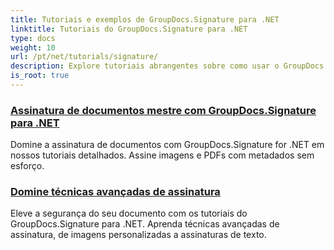 ```yaml
---
title: Tutoriais e exemplos de GroupDocs.Signature para .NET
linktitle: Tutoriais do GroupDocs.Signature para .NET
type: docs
weight: 10
url: /pt/net/tutorials/signature/
description: Explore tutoriais abrangentes sobre como usar o GroupDocs.Signature para .NET. Aprenda a implementar assinaturas digitais, personalizar fluxos de trabalho e aprimorar a segurança de documentos com guias claros e passo a passo.
is_root: true
---
```


### [Assinatura de documentos mestre com GroupDocs.Signature para .NET](./master-document-signing/)
Domine a assinatura de documentos com GroupDocs.Signature for .NET em nossos tutoriais detalhados. Assine imagens e PDFs com metadados sem esforço.
### [Domine técnicas avançadas de assinatura](./master-advanced-sign-techniques/)
Eleve a segurança do seu documento com os tutoriais do GroupDocs.Signature para .NET. Aprenda técnicas avançadas de assinatura, de imagens personalizadas a assinaturas de texto.